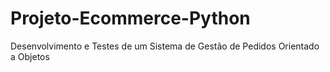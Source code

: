 # Projeto-Ecommerce-Python
Desenvolvimento e Testes de um Sistema de Gestão de Pedidos Orientado a Objetos
